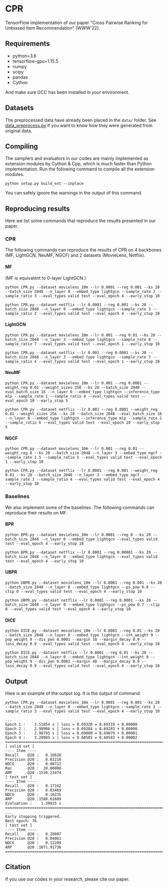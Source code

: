 # CPR

TensorFlow implementation of our paper "Cross Pairwise Ranking for Unbiased Item Recommendation" (WWW'22).

## Requirements

- python=3.6
- tensorflow-gpu=1.15.5
- numpy
- scipy
- pandas
- Cython

And make sure GCC has been installed in your environment.

## Datasets

The preprocessed data have already been placed in the `data/` folder. See [data_preprocess.py](data_preprocess.py) if you want to know how they were generated from original data.

## Compiling

The samplers and evaluators in our codes are mainly implemented as extension modules by Cython & Cpp, which is much faster than Python implementation. Run the following command to compile all the extension modules.

```shell
python setup.py build_ext --inplace
```

You can safely ignore the warnings in the output of this command.

## Reproducing results

Here we list some commands that reproduce the results presented in our paper.

### CPR

The following commands can reproduce the results of CPR on 4 backbones (MF, LightGCN, NeuMF, NGCF) and 2 datasets (MovieLens, Netflix).

#### MF

(MF is equivalent to 0-layer LightGCN.)

```shell
python CPR.py --dataset movielens_10m --lr 0.0001 --reg 0.001 --ks 20 --batch_size 2048 --n_layer 0 --embed_type lightgcn --sample_rate 3 --sample_ratio 3 --eval_types valid test --eval_epoch 4 --early_stop 10 
```

```shell
python CPR.py --dataset netflix --lr 0.0001 --reg 0.001 --ks 20 --batch_size 2048 --n_layer 0 --embed_type lightgcn --sample_rate 3 --sample_ratio 2 --eval_types valid test --eval_epoch 4 --early_stop 10 
```

#### LightGCN

```shell
python CPR.py --dataset movielens_10m --lr 0.001 --reg 0.01 --ks 20 --batch_size 2048 --n_layer 3 --embed_type lightgcn --sample_rate 8 --sample_ratio 7 --eval_types valid test --eval_epoch 1 --early_stop 10 
```

```shell
python CPR.py --dataset netflix --lr 0.001 --reg 0.0001 --ks 20 --batch_size 2048 --n_layer 3 --embed_type lightgcn --sample_rate 7 --sample_ratio 4 --eval_types valid test --eval_epoch 1 --early_stop 10 
```

#### NeuMF

```shell
python CPR.py --dataset movielens_10m --lr 0.001 --reg 0.0001 --weight_reg 0.01 --weight_sizes 256 --ks 20 --batch_size 2048 --eval_batch_size 16 --n_layer 0 --embed_type lightgcn --inference_type mlp --sample_rate 1 --sample_ratio 4 --eval_types valid test --eval_epoch 10 --early_stop 5 
```

```shell
python CPR.py --dataset netflix --lr 0.001 --reg 0.0001 --weight_reg 0.01 --weight_sizes 256 --ks 20 --batch_size 2048 --eval_batch_size 16 --n_layer 0 --embed_type lightgcn --inference_type mlp --sample_rate 1 --sample_ratio 6 --eval_types valid test --eval_epoch 10 --early_stop 5 
```

#### NGCF

```shell
python CPR.py --dataset movielens_10m --lr 0.001 --reg 0.01 --weight_reg 0 --ks 20 --batch_size 2048 --n_layer 3 --embed_type ngcf --sample_rate 1.5 --sample_ratio 5 --eval_types valid test --eval_epoch 1 --early_stop 10 
```

```shell
python CPR.py --dataset netflix --lr 0.0001 --reg 0.001 --weight_reg 0.01 --ks 20 --batch_size 2048 --n_layer 3 --embed_type ngcf --sample_rate 3 --sample_ratio 4 --eval_types valid test --eval_epoch 4 --early_stop 10 
```

### Baselines

We also implement some of the baselines. The following commands can reproduce their results on MF.

#### BPR

```shell
python BPR.py --dataset movielens_10m --lr 0.0001 --reg 0 --ks 20 --batch_size 2048 --n_layer 0 --embed_type lightgcn --eval_types valid test --eval_epoch 4 --early_stop 10 
```

```shell
python BPR.py --dataset netflix --lr 0.0001 --reg 0.00001 --ks 20 --batch_size 2048 --n_layer 0 --embed_type lightgcn --eval_types valid test --eval_epoch 4 --early_stop 10 
```

#### UBPR

```shell
python UBPR.py --dataset movielens_10m --lr 0.0001 --reg 0.001 --ks 20 --batch_size 2048 --n_layer 0 --embed_type lightgcn --ps_pow 0.8 --clip 0 --eval_types valid test --eval_epoch 4 --early_stop 10 
```

```shell
python UBPR.py --dataset netflix --lr 0.0001 --reg 0.0001 --ks 20 --batch_size 2048 --n_layer 0 --embed_type lightgcn --ps_pow 0.7 --clip 0 --eval_types valid test --eval_epoch 4 --early_stop 10 
```

#### DICE

```shell
python DICE.py --dataset movielens_10m --lr 0.0001 --reg 0.01 --ks 20 --batch_size 2048 --n_layer 0 --embed_type lightgcn --int_weight 9 --pop_weight 9 --dis_pen 0.0001 --margin 10 --margin_decay 0.9 --loss_decay 0.9 --eval_types valid test --eval_epoch 4 --early_stop 10 
```

```shell
python DICE.py --dataset netflix --lr 0.0001 --reg 0.01 --ks 20 --batch_size 2048 --n_layer 0 --embed_type lightgcn --int_weight 9 --pop_weight 9 --dis_pen 0.0001 --margin 40 --margin_decay 0.9 --loss_decay 0.9 --eval_types valid test --eval_epoch 4 --early_stop 10 
```

## Output

Here is an example of the output log. It is the output of command:

```shell
python CPR.py --dataset movielens_10m --lr 0.0001 --reg 0.001 --ks 20 --batch_size 2048 --n_layer 0 --embed_type lightgcn --sample_rate 3 --sample_ratio 3 --eval_types valid test --eval_epoch 4 --early_stop 10 
```

```
...
Epoch 1 :    3.51854 s | loss = 0.69320 = 0.69319 + 0.00000
Epoch 2 :    2.98906 s | loss = 0.69284 = 0.69283 + 0.00000
Epoch 3 :    2.98795 s | loss = 0.69080 = 0.69079 + 0.00001
Epoch 4 :    3.20985 s | loss = 0.68585 = 0.68583 + 0.00002
============================================================================================================================================
[ valid set ]
---- Item ----
Recall    @20 :   0.16620
Precision @20 :   0.02216
NDCG      @20 :   0.08712
Rec       @20 :  20.00000
ARP       @20 :1530.23474
[ test set ]
---- Item ----
Recall    @20 :   0.17162
Precision @20 :   0.03469
NDCG      @20 :   0.10235
ARP       @20 :1588.61609
Evaluation :    1.39915 s
============================================================================================================================================
...
Early stopping triggered.
Best epoch: 76.
[ test set ]
---- Item ----
Recall    @20 :   0.20007
Precision @20 :   0.04061
NDCG      @20 :   0.12209
ARP       @20 :1071.91736
============================================================================================================================================
```

## Citation

If you use our codes in your research, please cite our paper.